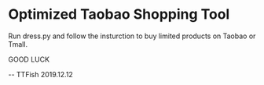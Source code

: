 # Optimized Taobao Shopping Tool
        
Run dress.py and follow the insturction to buy limited products on Taobao or Tmall.

GOOD LUCK

--
TTFish
2019.12.12
